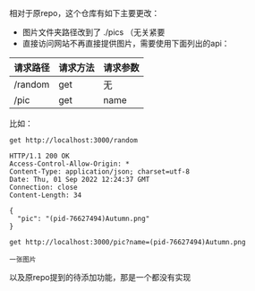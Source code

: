 相对于原repo，这个仓库有如下主要更改：
* 图片文件夹路径改到了 ./pics （无关紧要
* 直接访问网站不再直接提供图片，需要使用下面列出的api：

| 请求路径 | 请求方法 | 请求参数 |
| ------- | ------- | ------- |
|  /random  | get |  无 |
| /pic  | get | name |

比如：

`get http://localhost:3000/random`

```
HTTP/1.1 200 OK
Access-Control-Allow-Origin: *
Content-Type: application/json; charset=utf-8
Date: Thu, 01 Sep 2022 12:24:37 GMT
Connection: close
Content-Length: 34

{
  "pic": "(pid-76627494)Autumn.png"
}
```


`get http://localhost:3000/pic?name=(pid-76627494)Autumn.png`

```
一张图片
```

以及原repo提到的待添加功能，那是一个都没有实现
